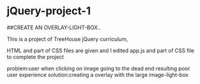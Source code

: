 # jQuery-project-1
##CREATE AN OVERLAY-LIGHT-BOX..


This is a project of TreeHouse jQuery curriculum, 

HTML and part of CSS files are given and I edited app.js and part of CSS file to complete the project

problem:user when clicking on image going to the dead end resulting poor user experience 
solution:creating a overlay with the large image-light-box
